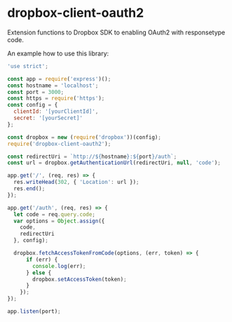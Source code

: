 # dropbox-client-oauth2
Extension functions to Dropbox SDK to enabling OAuth2 with responsetype code.

An example how to use this library:

```javascript
'use strict';

const app = require('express')();
const hostname = 'localhost';
const port = 3000;
const https = require('https');
const config = {
  clientId: '[yourClientId]',
  secret: '[yourSecret]'
};

const dropbox = new (require('dropbox'))(config);
require('dropbox-client-oauth2');

const redirectUri = `http://${hostname}:${port}/auth`;
const url = dropbox.getAuthenticationUrl(redirectUri, null, 'code');

app.get('/', (req, res) => {
  res.writeHead(302, { 'Location': url });
  res.end();
});

app.get('/auth', (req, res) => {
  let code = req.query.code;
  var options = Object.assign({
    code,
    redirectUri
  }, config);

  dropbox.fetchAccessTokenFromCode(options, (err, token) => {
      if (err) {
        console.log(err);
      } else {
        dropbox.setAccessToken(token);
      }
    });
});

app.listen(port);
```
